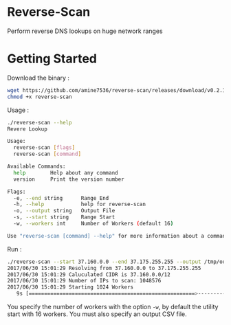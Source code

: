 # Reverse-Scan

Perform reverse DNS lookups on huge network ranges

# Getting Started

Download the binary :

```bash
wget https://github.com/amine7536/reverse-scan/releases/download/v0.2.1/reverse-scan
chmod +x reverse-scan
```

Usage :

```bash
./reverse-scan --help
Revere Lookup

Usage:
  reverse-scan [flags]
  reverse-scan [command]

Available Commands:
  help        Help about any command
  version     Print the version number

Flags:
  -e, --end string      Range End
  -h, --help            help for reverse-scan
  -o, --output string   Output File
  -s, --start string    Range Start
  -w, --workers int     Number of Workers (default 16)

Use "reverse-scan [command] --help" for more information about a command.
```

Run :

```bash
./reverse-scan --start 37.160.0.0 --end 37.175.255.255 --output /tmp/out.csv -w 1024
2017/06/30 15:01:29 Resolving from 37.160.0.0 to 37.175.255.255
2017/06/30 15:01:29 Caluculated CIDR is 37.160.0.0/12
2017/06/30 15:01:29 Number of IPs to scan: 1048576
2017/06/30 15:01:29 Starting 1024 Workers
   9s [======================================================>-------------]  81%
```

You specify the number of workers with the option `-w`, by default the utility start with 16 workers.
You must also specify an output CSV file.